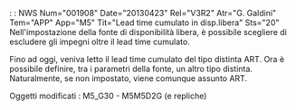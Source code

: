  :  : NWS Num="001908" Date="20130423" Rel="V3R2" Atr="G. Galdini" Tem="APP" App="M5" Tit="Lead time cumulato in disp.libera" Sts="20"
Nell'impostazione della fonte di disponibilità libera, è possibile scegliere di escludere gli impegni oltre il lead time cumulato.

Fino ad oggi, veniva letto il lead time cumulato del tipo distinta ART.
Ora è possibile definire, tra i parametri della fonte, un altro tipo distinta.
Naturalmente, se non impostato, viene comunque assunto ART.

Oggetti modificati : 
M5_G30 - M5M5D2G (e repliche)
